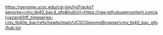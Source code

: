 <https://genome.ucsc.edu/cgi-bin/hgTracks?genome=cmv_tb40_bac4_gfp&hubUrl=https://raw.githubusercontent.com/aryazand/hff_timeseries-cmv_tb40e_bac/refs/heads/main/UCSCGenomeBrowser/cmv_tb40_bac_gfp/hub.txt>
